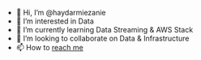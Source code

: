 - 👋 Hi, I’m @haydarmiezanie
- 👀 I’m interested in Data
- 🌱 I’m currently learning Data Streaming & AWS Stack
- 💞️ I’m looking to collaborate on Data & Infrastructure
- 📫 How to [reach me](https://id.linkedin.com/in/haydar-miezanie-abdul-jamil-916302162)

<!---
haydarmiezanie/haydarmiezanie is a ✨ special ✨ repository because its `README.md` (this file) appears on your GitHub profile.
You can click the Preview link to take a look at your changes.
--->
